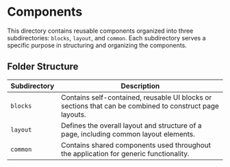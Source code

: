 # Components

This directory contains reusable components organized into three subdirectories: `blocks`, `layout`, and `common`. Each subdirectory serves a specific purpose in structuring and organizing the components.

## Folder Structure

| Subdirectory | Description                                                                                             |
|--------------|---------------------------------------------------------------------------------------------------------|
| `blocks`     | Contains self-contained, reusable UI blocks or sections that can be combined to construct page layouts. |
| `layout`     | Defines the overall layout and structure of a page, including common layout elements.                  |
| `common`     | Contains shared components used throughout the application for generic functionality.                  |
